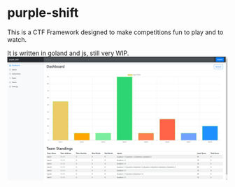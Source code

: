 # purple-shift

This is a CTF Framework designed to make competitions fun to play and to watch.

It is written in goland and js, still very WIP.
![The dashboard](https://github.com/EvilLogic/purple-shift/blob/master/dashboard.png?raw=true)
